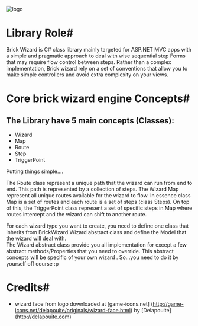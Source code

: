 ![logo](http://oi65.tinypic.com/2ibivxf.jpg)
# Library Role#
Brick Wizard is C# class library mainly  targeted for ASP.NET MVC apps with a simple and pragmatic approach
to deal with wise sequential step Forms that may require flow control  between steps. 
Rather than a complex implementation, Brick wizard rely on a set of conventions that allow you to make simple controllers
 and avoid extra complexity on your views.

# Core brick wizard engine Concepts# 
## The Library have 5 main concepts (Classes): ##
- Wizard 
- Map 
- Route 
- Step 
- TriggerPoint 

Putting things simple.... 

The Route class represent a unique path that the wizard can run from end to end. This path is represented by a collection of steps.
The Wizard Map represent all unique routes available for the wizard to flow.  In essence class Map is a set of routes  and each route is a set of steps (class Steps).
On top of this, the TriggerPoint class represent a set of specific steps in Map where routes intercept and the wizard can shift to another route.

For each wizard type you want to create, you need to define one class that inherits from BrickWizard.Wizard abstract class and define the Model that the wizard will deal with.  
The Wizard abstract class provide you all implementation for except a few abstract methods/Properties that you need to override. 
This abstract concepts will be specific of your own wizard . So...you need to do it by yourself off course :p  

# Credits# 
- wizard face from logo downloaded at [game-icons.net] (http://game-icons.net/delapouite/originals/wizard-face.html) by [Delapouite] (http://delapouite.com) 


